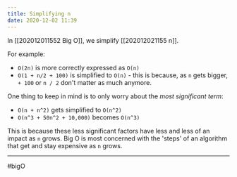 ```yaml
---
title: Simplifying n
date: 2020-12-02 11:39
---
```


In [[202012011552 Big O]], we simplify [[202012021155 n]].

For example:

- `O(2n)` is more correctly expressed as `O(n)`
- `O(1 + n/2 + 100)` is simplified to `O(n)` - this is because, as `n` gets
  bigger, `+ 100` or `n / 2` don't matter as much anymore.

One thing to keep in mind is to only worry about the _most significant term_:

- `O(n + n^2)` gets simplified to `O(n^2)`
- `O(n^3 + 50n^2 + 10,000)` becomes `O(n^3)`

This is because these less significant factors have less and less of an impact
as `n` grows. Big O is most concerned with the 'steps' of an algorithm that get
and stay expensive as `n` grows.

---

#bigO
